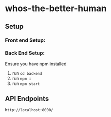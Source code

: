 # whos-the-better-human

## Setup
### Front end Setup:

### Back End Setup:

Ensure you have npm installed

1. run `cd backend`
2. run `npm i`
3. run `npm start`


## API Endpoints
`http://localhost:8000/`